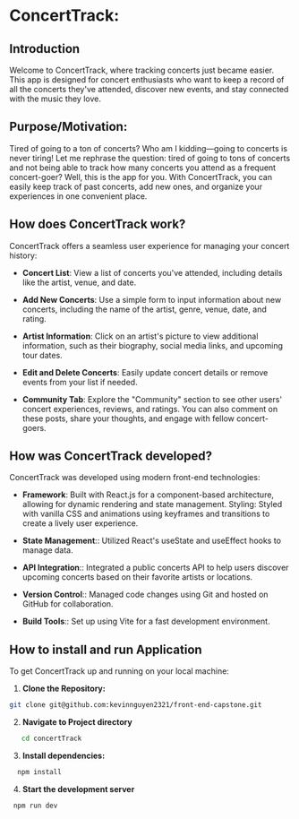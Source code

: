 # ConcertTrack:

## Introduction

Welcome to ConcertTrack, where tracking concerts just became easier. This app is designed for concert enthusiasts who want to keep a record of all the concerts they've attended, discover new events, and stay connected with the music they love.

## Purpose/Motivation:

Tired of going to a ton of concerts? Who am I kidding—going to concerts is never tiring! Let me rephrase the question: tired of going to tons of concerts and not being able to track how many concerts you attend as a frequent concert-goer? Well, this is the app for you. With ConcertTrack, you can easily keep track of past concerts, add new ones, and organize your experiences in one convenient place.

## How does ConcertTrack work?

ConcertTrack offers a seamless user experience for managing your concert history:

- **Concert List**: View a list of concerts you've attended, including details like the artist, venue, and date.

- **Add New Concerts**: Use a simple form to input information about new concerts, including the name of the artist, genre, venue, date, and rating.

- **Artist Information**: Click on an artist's picture to view additional information, such as their biography, social media links, and upcoming tour dates.

- **Edit and Delete Concerts**: Easily update concert details or remove events from your list if needed.

- **Community Tab**: Explore the "Community" section to see other users' concert experiences, reviews, and ratings. You can also comment on these posts, share your thoughts, and engage with fellow concert-goers.

## How was ConcertTrack developed?

ConcertTrack was developed using modern front-end technologies:

- **Framework**: Built with React.js for a component-based architecture, allowing for dynamic rendering and state management.
  Styling: Styled with vanilla CSS and animations using keyframes and transitions to create a lively user experience.

- **State Management**:: Utilized React's useState and useEffect hooks to manage data.

- **API Integration**:: Integrated a public concerts API to help users discover upcoming concerts based on their favorite artists or locations.

- **Version Control**:: Managed code changes using Git and hosted on GitHub for collaboration.
- **Build Tools**:: Set up using Vite for a fast development environment.

## How to install and run Application

To get ConcertTrack up and running on your local machine:

1. **Clone the Repository:**

```bash
git clone git@github.com:kevinnguyen2321/front-end-capstone.git
```

2. **Navigate to Project directory**

```bash
   cd concertTrack
```

3. **Install dependencies:**

```bash
  npm install
  ```

  4. **Start the development server**
  ``` bash
   npm run dev
   ```

